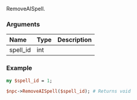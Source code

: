 RemoveAISpell.
### Arguments
**Name**|**Type**|**Description**
:---|:---|:---
spell_id|int|

### Example

```perl
my $spell_id = 1;

$npc->RemoveAISpell($spell_id); # Returns void
```